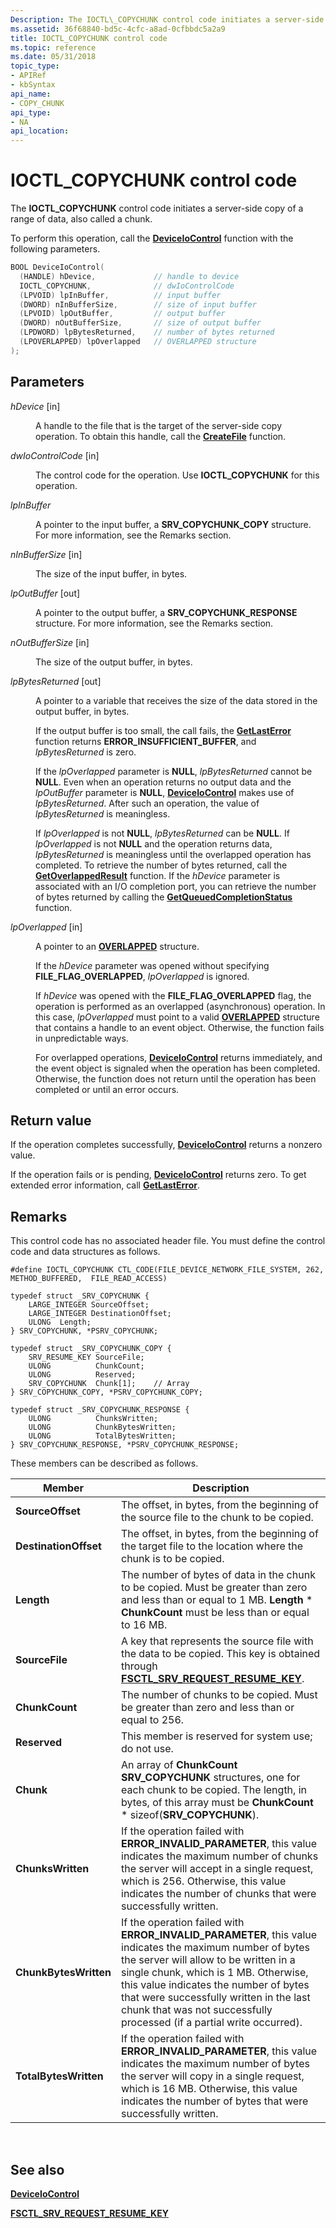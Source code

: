 ```yaml
---
Description: The IOCTL\_COPYCHUNK control code initiates a server-side copy of a range of data, also called a chunk.
ms.assetid: 36f68840-bd5c-4cfc-a8ad-0cfbbdc5a2a9
title: IOCTL_COPYCHUNK control code
ms.topic: reference
ms.date: 05/31/2018
topic_type: 
- APIRef
- kbSyntax
api_name: 
- COPY_CHUNK
api_type: 
- NA
api_location: 
---
```


# IOCTL\_COPYCHUNK control code

The **IOCTL\_COPYCHUNK** control code initiates a server-side copy of a range of data, also called a chunk.

To perform this operation, call the [**DeviceIoControl**](https://msdn.microsoft.com/library/Aa363216(v=VS.85).aspx) function with the following parameters.


```C++
BOOL DeviceIoControl(
  (HANDLE) hDevice,             // handle to device
  IOCTL_COPYCHUNK,              // dwIoControlCode
  (LPVOID) lpInBuffer,          // input buffer
  (DWORD) nInBufferSize,        // size of input buffer
  (LPVOID) lpOutBuffer,         // output buffer
  (DWORD) nOutBufferSize,       // size of output buffer
  (LPDWORD) lpBytesReturned,    // number of bytes returned
  (LPOVERLAPPED) lpOverlapped   // OVERLAPPED structure
);
```



## Parameters

<dl> <dt>

*hDevice* \[in\]
</dt> <dd>

A handle to the file that is the target of the server-side copy operation. To obtain this handle, call the [**CreateFile**](https://msdn.microsoft.com/library/Aa363858(v=VS.85).aspx) function.

</dd> <dt>

*dwIoControlCode* \[in\]
</dt> <dd>

The control code for the operation. Use **IOCTL\_COPYCHUNK** for this operation.

</dd> <dt>

*lpInBuffer* 
</dt> <dd>

A pointer to the input buffer, a **SRV\_COPYCHUNK\_COPY** structure. For more information, see the Remarks section.

</dd> <dt>

*nInBufferSize* \[in\]
</dt> <dd>

The size of the input buffer, in bytes.

</dd> <dt>

*lpOutBuffer* \[out\]
</dt> <dd>

A pointer to the output buffer, a **SRV\_COPYCHUNK\_RESPONSE** structure. For more information, see the Remarks section.

</dd> <dt>

*nOutBufferSize* \[in\]
</dt> <dd>

The size of the output buffer, in bytes.

</dd> <dt>

*lpBytesReturned* \[out\]
</dt> <dd>

A pointer to a variable that receives the size of the data stored in the output buffer, in bytes.

If the output buffer is too small, the call fails, the [**GetLastError**](https://msdn.microsoft.com/library/ms679360(v=VS.85).aspx) function returns **ERROR\_INSUFFICIENT\_BUFFER**, and *lpBytesReturned* is zero.

If the *lpOverlapped* parameter is **NULL**, *lpBytesReturned* cannot be **NULL**. Even when an operation returns no output data and the *lpOutBuffer* parameter is **NULL**, [**DeviceIoControl**](https://msdn.microsoft.com/library/Aa363216(v=VS.85).aspx) makes use of *lpBytesReturned*. After such an operation, the value of *lpBytesReturned* is meaningless.

If *lpOverlapped* is not **NULL**, *lpBytesReturned* can be **NULL**. If *lpOverlapped* is not **NULL** and the operation returns data, *lpBytesReturned* is meaningless until the overlapped operation has completed. To retrieve the number of bytes returned, call the [**GetOverlappedResult**](https://msdn.microsoft.com/library/ms683209(v=VS.85).aspx) function. If the *hDevice* parameter is associated with an I/O completion port, you can retrieve the number of bytes returned by calling the [**GetQueuedCompletionStatus**](https://msdn.microsoft.com/library/Aa364986(v=VS.85).aspx) function.

</dd> <dt>

*lpOverlapped* \[in\]
</dt> <dd>

A pointer to an [**OVERLAPPED**](https://msdn.microsoft.com/library/ms684342(v=VS.85).aspx) structure.

If the *hDevice* parameter was opened without specifying **FILE\_FLAG\_OVERLAPPED**, *lpOverlapped* is ignored.

If *hDevice* was opened with the **FILE\_FLAG\_OVERLAPPED** flag, the operation is performed as an overlapped (asynchronous) operation. In this case, *lpOverlapped* must point to a valid [**OVERLAPPED**](https://msdn.microsoft.com/library/ms684342(v=VS.85).aspx) structure that contains a handle to an event object. Otherwise, the function fails in unpredictable ways.

For overlapped operations, [**DeviceIoControl**](https://msdn.microsoft.com/library/Aa363216(v=VS.85).aspx) returns immediately, and the event object is signaled when the operation has been completed. Otherwise, the function does not return until the operation has been completed or until an error occurs.

</dd> </dl>

## Return value

If the operation completes successfully, [**DeviceIoControl**](https://msdn.microsoft.com/library/Aa363216(v=VS.85).aspx) returns a nonzero value.

If the operation fails or is pending, [**DeviceIoControl**](https://msdn.microsoft.com/library/Aa363216(v=VS.85).aspx) returns zero. To get extended error information, call [**GetLastError**](https://msdn.microsoft.com/library/ms679360(v=VS.85).aspx).

## Remarks

This control code has no associated header file. You must define the control code and data structures as follows.

``` syntax
#define IOCTL_COPYCHUNK CTL_CODE(FILE_DEVICE_NETWORK_FILE_SYSTEM, 262, METHOD_BUFFERED,  FILE_READ_ACCESS)

typedef struct _SRV_COPYCHUNK {
    LARGE_INTEGER SourceOffset;
    LARGE_INTEGER DestinationOffset;
    ULONG  Length;
} SRV_COPYCHUNK, *PSRV_COPYCHUNK;

typedef struct _SRV_COPYCHUNK_COPY {
    SRV_RESUME_KEY SourceFile;
    ULONG          ChunkCount;
    ULONG          Reserved;
    SRV_COPYCHUNK  Chunk[1];    // Array
} SRV_COPYCHUNK_COPY, *PSRV_COPYCHUNK_COPY;

typedef struct _SRV_COPYCHUNK_RESPONSE {
    ULONG          ChunksWritten;
    ULONG          ChunkBytesWritten;
    ULONG          TotalBytesWritten;
} SRV_COPYCHUNK_RESPONSE, *PSRV_COPYCHUNK_RESPONSE;
```

These members can be described as follows.



| Member                                                                                                                                       | Description                                                                                                                                                                                                                                                                                                                                                           |
|----------------------------------------------------------------------------------------------------------------------------------------------|-----------------------------------------------------------------------------------------------------------------------------------------------------------------------------------------------------------------------------------------------------------------------------------------------------------------------------------------------------------------------|
| <span id="SourceOffset"></span><span id="sourceoffset"></span><span id="SOURCEOFFSET"></span>**SourceOffset**<br/>                     | The offset, in bytes, from the beginning of the source file to the chunk to be copied.<br/>                                                                                                                                                                                                                                                                     |
| <span id="DestinationOffset"></span><span id="destinationoffset"></span><span id="DESTINATIONOFFSET"></span>**DestinationOffset**<br/> | The offset, in bytes, from the beginning of the target file to the location where the chunk is to be copied.<br/>                                                                                                                                                                                                                                               |
| <span id="Length"></span><span id="length"></span><span id="LENGTH"></span>**Length**<br/>                                             | The number of bytes of data in the chunk to be copied. Must be greater than zero and less than or equal to 1 MB. **Length** \* **ChunkCount** must be less than or equal to 16 MB.<br/>                                                                                                                                                                         |
| <span id="SourceFile"></span><span id="sourcefile"></span><span id="SOURCEFILE"></span>**SourceFile**<br/>                             | A key that represents the source file with the data to be copied. This key is obtained through [**FSCTL\_SRV\_REQUEST\_RESUME\_KEY**](fsctl-srv-request-resume-key.md).<br/>                                                                                                                                                                                   |
| <span id="ChunkCount"></span><span id="chunkcount"></span><span id="CHUNKCOUNT"></span>**ChunkCount**<br/>                             | The number of chunks to be copied. Must be greater than zero and less than or equal to 256.<br/>                                                                                                                                                                                                                                                                |
| <span id="Reserved"></span><span id="reserved"></span><span id="RESERVED"></span>**Reserved**<br/>                                     | This member is reserved for system use; do not use.<br/>                                                                                                                                                                                                                                                                                                        |
| <span id="Chunk"></span><span id="chunk"></span><span id="CHUNK"></span>**Chunk**<br/>                                                 | An array of **ChunkCount** **SRV\_COPYCHUNK** structures, one for each chunk to be copied. The length, in bytes, of this array must be **ChunkCount** \* sizeof(**SRV\_COPYCHUNK**).<br/>                                                                                                                                                                       |
| <span id="ChunksWritten"></span><span id="chunkswritten"></span><span id="CHUNKSWRITTEN"></span>**ChunksWritten**<br/>                 | If the operation failed with **ERROR\_INVALID\_PARAMETER**, this value indicates the maximum number of chunks the server will accept in a single request, which is 256. Otherwise, this value indicates the number of chunks that were successfully written.<br/>                                                                                               |
| <span id="ChunkBytesWritten"></span><span id="chunkbyteswritten"></span><span id="CHUNKBYTESWRITTEN"></span>**ChunkBytesWritten**<br/> | If the operation failed with **ERROR\_INVALID\_PARAMETER**, this value indicates the maximum number of bytes the server will allow to be written in a single chunk, which is 1 MB. Otherwise, this value indicates the number of bytes that were successfully written in the last chunk that was not successfully processed (if a partial write occurred).<br/> |
| <span id="TotalBytesWritten"></span><span id="totalbyteswritten"></span><span id="TOTALBYTESWRITTEN"></span>**TotalBytesWritten**<br/> | If the operation failed with **ERROR\_INVALID\_PARAMETER**, this value indicates the maximum number of bytes the server will copy in a single request, which is 16 MB. Otherwise, this value indicates the number of bytes that were successfully written.<br/>                                                                                                 |



 

## See also

<dl> <dt>

[**DeviceIoControl**](https://msdn.microsoft.com/library/Aa363216(v=VS.85).aspx)
</dt> <dt>

[**FSCTL\_SRV\_REQUEST\_RESUME\_KEY**](fsctl-srv-request-resume-key.md)
</dt> </dl>

 

 




